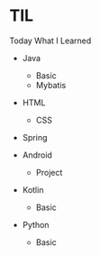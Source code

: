 # TIL

Today What I Learned

- Java
  - Basic
  - Mybatis

- HTML
  - CSS
  
- Spring

- Android
  - Project
  
- Kotlin
  - Basic
  
- Python
  - Basic
